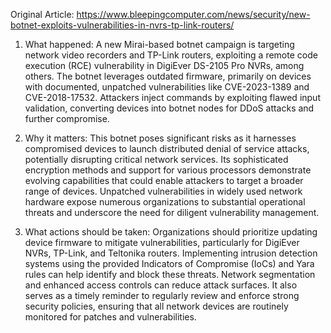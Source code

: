 Original Article: https://www.bleepingcomputer.com/news/security/new-botnet-exploits-vulnerabilities-in-nvrs-tp-link-routers/

1) What happened: A new Mirai-based botnet campaign is targeting network video recorders and TP-Link routers, exploiting a remote code execution (RCE) vulnerability in DigiEver DS-2105 Pro NVRs, among others. The botnet leverages outdated firmware, primarily on devices with documented, unpatched vulnerabilities like CVE-2023-1389 and CVE-2018-17532. Attackers inject commands by exploiting flawed input validation, converting devices into botnet nodes for DDoS attacks and further compromise.

2) Why it matters: This botnet poses significant risks as it harnesses compromised devices to launch distributed denial of service attacks, potentially disrupting critical network services. Its sophisticated encryption methods and support for various processors demonstrate evolving capabilities that could enable attackers to target a broader range of devices. Unpatched vulnerabilities in widely used network hardware expose numerous organizations to substantial operational threats and underscore the need for diligent vulnerability management.

3) What actions should be taken: Organizations should prioritize updating device firmware to mitigate vulnerabilities, particularly for DigiEver NVRs, TP-Link, and Teltonika routers. Implementing intrusion detection systems using the provided Indicators of Compromise (IoCs) and Yara rules can help identify and block these threats. Network segmentation and enhanced access controls can reduce attack surfaces. It also serves as a timely reminder to regularly review and enforce strong security policies, ensuring that all network devices are routinely monitored for patches and vulnerabilities.